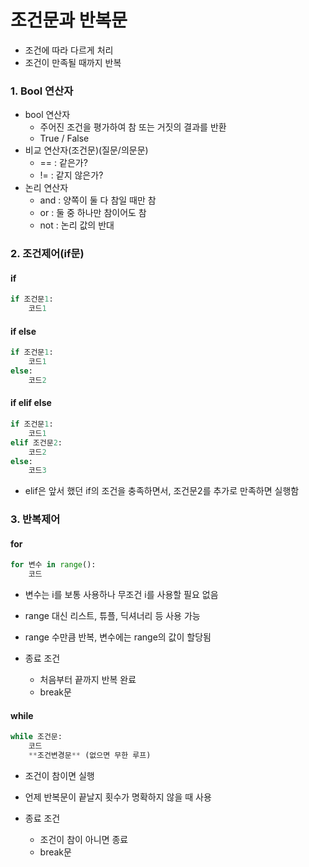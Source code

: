 # 조건문과 반복문
 * 조건에 따라 다르게 처리
 * 조건이 만족될 때까지 반복

### 1. Bool 연산자

 * bool 연산자
    * 주어진 조건을 평가하여 참 또는 거짓의 결과를 반환
    * True / False
 * 비교 연산자(조건문)(질문/의문문)
    * == : 같은가?
    * != : 같지 않은가?
 * 논리 연산자
    * and : 양쪽이 둘 다 참일 때만 참
    * or : 둘 중 하나만 참이어도 참
    * not : 논리 값의 반대

### 2. 조건제어(if문)

#### if
```python
if 조건문1:
    코드1
```

#### if else
```python
if 조건문1:
    코드1
else:
    코드2
```

#### if elif else
```python
if 조건문1:
    코드1
elif 조건문2:
    코드2
else:
    코드3
```
 * elif은 앞서 했던 if의 조건을 충족하면서, 조건문2를 추가로 만족하면 실행함


### 3. 반복제어

#### for
```python
for 변수 in range():
    코드
```
 * 변수는 i를 보통 사용하나 무조건 i를 사용할 필요 없음
 * range 대신 리스트, 튜플, 딕셔너리 등 사용 가능
 * range 수만큼 반복, 변수에는 range의 값이 할당됨
 
 * 종료 조건
    * 처음부터 끝까지 반복 완료
    * break문


#### while
```python
while 조건문:
    코드
    **조건변경문** (없으면 무한 루프)
```
 * 조건이 참이면 실행
 * 언제 반복문이 끝날지 횟수가 명확하지 않을 때 사용
 
 * 종료 조건
    * 조건이 참이 아니면 종료
    * break문